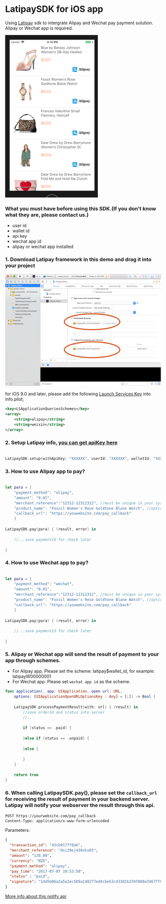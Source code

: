 # LatipaySDK for iOS app

Using [Latipay](http://www.latipay.net) sdk to intergrate Alipay and Wechat pay payment solution. Alipay or Wechat app is required.

![](screenshot/home.png?)

### What you must have before using this SDK.(If you don't know what they are, please contact us.)

* user id
* wallet id
* api key
* wechat app id
* alipay or wechat app installed

### 1. Download Latipay framework in this demo and drag it into your project

![](screenshot/framework.png)


for iOS 9.0 and later, please add the following [Launch Services Key](https://developer.apple.com/library/content/documentation/General/Reference/InfoPlistKeyReference/Articles/LaunchServicesKeys.html) into info.plist;

```xml
<key>LSApplicationQueriesSchemes</key>
<array>
    <string>alipay</string>
    <string>weixin</string>
</array>
```

### 2. Setup Latipay info, [you can get apiKey here](https://merchant.latipay.net)

```swift

LatipaySDK.setup(withApiKey: "XXXXXX", userId: "XXXXXX", walletId: "XXXXXX")

```

### 3. How to use Alipay app to pay?

```swift

let para = [
    "payment_method": "alipay",
    "amount": "0.01",
    "merchant_reference":"12312-12312312", //must be unique in your system
    "product_name": "Fossil Women's Rose Goldtone Blane Watch", //optional
    "callback_url": "https://youwebsite.com/pay_callback"
    ]

LatipaySDK.pay(para) { (result, error) in

    //...save paymentId for check later

}

```

### 4. How to use Wechat app to pay?

```swift

let para = [
    "payment_method": "wechat",
    "amount": "0.01",
    "merchant_reference":"12312-12312312", //must be unique in your system
    "product_name": "Fossil Women's Rose Goldtone Blane Watch", //optional
    "callback_url": "https://youwebsite.com/pay_callback"
    ]

LatipaySDK.pay(para) { (result, error) in

    //...save paymentId for check later

}

```

### 5. Alipay or Wechat app will send the result of payment to your app through schemes.

* For Alipay app. Please set the scheme: latipay$wallet_id, for example: latipayW00000001
* For Wechat app. Please set `wechat app id` as the scheme.

```swift
func application(_ app: UIApplication, open url: URL,
    options: [UIApplicationOpenURLOptionsKey : Any] = [:]) -> Bool {

    LatipaySDK.processPaymentResult(with: url) { (result) in
        //save orderId and status into server
        //..

        if (status == .paid) {

        }else if (status == .unpaid) {

        }else {

        }
    }

    return true
}
```

### 6. When calling LatipaySDK.pay(), please set the `callback_url` for receiving the result of payment in your backend server. Latipay will notify your webserver the result through this api.

```
POST https://yourwebsite.com/pay_callback
Content-Type: application/x-www-form-urlencoded
```

Parameters:

```json
{
  "transaction_id": "43cb917ff8a6",
  "merchant_reference": "dsi39ej430sks03",
  "amount": "120.00",
  "currency": "NZD",
  "payment_method": "alipay",
  "pay_time": "2017-07-07 10:53:50",
  "status" : "paid",
  "signature": "14d5b06a2a5a2ec509a148277ed4cbeb3c43301b239f080a3467ff0aba4070e3",
}
```

[More info about this notify api](http://doc.latipay.net/v2/latipay-hosted-online.html#Payment-Result-Asynchronous-Notification)
